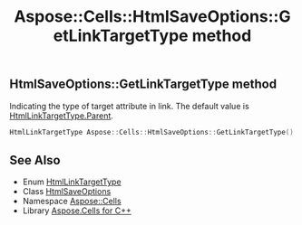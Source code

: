 ﻿---
title: Aspose::Cells::HtmlSaveOptions::GetLinkTargetType method
linktitle: GetLinkTargetType
second_title: Aspose.Cells for C++ API Reference
description: 'Aspose::Cells::HtmlSaveOptions::GetLinkTargetType method. Indicating the type of target attribute in <a> link. The default value is HtmlLinkTargetType.Parent in C++.'
type: docs
weight: 10700
url: /cpp/aspose.cells/htmlsaveoptions/getlinktargettype/
---
## HtmlSaveOptions::GetLinkTargetType method


Indicating the type of target attribute in **<a>** link. The default value is [HtmlLinkTargetType.Parent](../../htmllinktargettype/).

```cpp
HtmlLinkTargetType Aspose::Cells::HtmlSaveOptions::GetLinkTargetType()
```

## See Also

* Enum [HtmlLinkTargetType](../../htmllinktargettype/)
* Class [HtmlSaveOptions](../)
* Namespace [Aspose::Cells](../../)
* Library [Aspose.Cells for C++](../../../)

